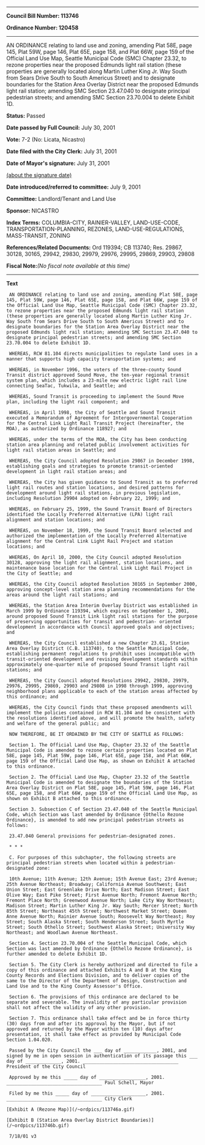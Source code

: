 

********

**Council Bill Number: 113746**
   
**Ordinance Number: 120458**
********

 AN ORDINANCE relating to land use and zoning, amending Plat 58E, page 145, Plat 59W, page 146, Plat 65E, page 158, and Plat 66W, page 159 of the Official Land Use Map, Seattle Municipal Code (SMC) Chapter 23.32, to rezone properties near the proposed Edmunds light rail station (these properties are generally located along Martin Luther King Jr. Way South from Sears Drive South to South Americus Street) and to designate boundaries for the Station Area Overlay District near the proposed Edmunds light rail station; amending SMC Section 23.47.040 to designate principal pedestrian streets; and amending SMC Section 23.70.004 to delete Exhibit 1D.

**Status:** Passed
   
**Date passed by Full Council:** July 30, 2001
   
**Vote:** 7-2 (No: Licata, Nicastro)
   
**Date filed with the City Clerk:** July 31, 2001
   
**Date of Mayor's signature:** July 31, 2001
   
[(about the signature date)](/~public/approvaldate.htm)
   
   
   
**Date introduced/referred to committee:** July 9, 2001
   
**Committee:** Landlord/Tenant and Land Use
   
**Sponsor:** NICASTRO
   
   
**Index Terms:** COLUMBIA-CITY, RAINIER-VALLEY, LAND-USE-CODE, TRANSPORTATION-PLANNING, REZONES, LAND-USE-REGULATIONS, MASS-TRANSIT, ZONING

**References/Related Documents:** Ord 119394; CB 113740; Res. 29867, 30128, 30165, 29942, 29830, 29979, 29976, 29995, 29869, 29903, 29808

**Fiscal Note:**_(No fiscal note available at this time)_

********

**Text**
   
```
 AN ORDINANCE relating to land use and zoning, amending Plat 58E, page 145, Plat 59W, page 146, Plat 65E, page 158, and Plat 66W, page 159 of the Official Land Use Map, Seattle Municipal Code (SMC) Chapter 23.32, to rezone properties near the proposed Edmunds light rail station (these properties are generally located along Martin Luther King Jr. Way South from Sears Drive South to South Americus Street) and to designate boundaries for the Station Area Overlay District near the proposed Edmunds light rail station; amending SMC Section 23.47.040 to designate principal pedestrian streets; and amending SMC Section 23.70.004 to delete Exhibit 1D.

 WHEREAS, RCW 81.104 directs municipalities to regulate land uses in a manner that supports high capacity transportation systems; and

 WHEREAS, in November 1996, the voters of the three-county Sound Transit district approved Sound Move, the ten-year regional transit system plan, which includes a 23-mile new electric light rail line connecting SeaTac, Tukwila, and Seattle; and

 WHEREAS, Sound Transit is proceeding to implement the Sound Move plan, including the light rail component; and

 WHEREAS, in April 1998, the City of Seattle and Sound Transit executed a Memorandum of Agreement for Intergovernmental Cooperation for the Central Link Light Rail Transit Project (hereinafter, the MOA), as authorized by Ordinance 118927; and

 WHEREAS, under the terms of the MOA, the City has been conducting station area planning and related public involvement activities for light rail station areas in Seattle; and

 WHEREAS, the City Council adopted Resolution 29867 in December 1998, establishing goals and strategies to promote transit-oriented development in light rail station areas; and

 WHEREAS, the City has given guidance to Sound Transit as to preferred light rail routes and station locations, and desired patterns for development around light rail stations, in previous legislation, including Resolution 29904 adopted on February 22, 1999; and

 WHEREAS, on February 25, 1999, the Sound Transit Board of Directors identified the Locally Preferred Alternative (LPA) light rail alignment and station locations; and

 WHEREAS, on November 18, 1999, the Sound Transit Board selected and authorized the implementation of the Locally Preferred Alternative alignment for the Central Link Light Rail Project and station locations; and

 WHEREAS, On April 10, 2000, the City Council adopted Resolution 30128, approving the light rail alignment, station locations, and maintenance base location for the Central Link Light Rail Project in the City of Seattle; and

 WHEREAS, the City Council adopted Resolution 30165 in September 2000, approving concept-level station area planning recommendations for the areas around the light rail stations; and

 WHEREAS, the Station Area Interim Overlay District was established in March 1999 by Ordinance 119394, which expires on September 1, 2001, around proposed Sound Transit Link light rail stations for the purpose of preserving opportunities for transit and pedestrian- oriented development in accordance with Council approved goals and objectives; and

 WHEREAS, the City Council established a new Chapter 23.61, Station Area Overlay District (C.B. 113740), to the Seattle Municipal Code, establishing permanent regulations to prohibit uses incompatible with transit-oriented development and revising development standards within approximately one-quarter mile of proposed Sound Transit light rail stations; and

 WHEREAS, the City Council adopted Resolutions 29942, 29830, 29979, 29976, 29995, 29869, 29903 and 29808 in 1998 through 1999, approving neighborhood plans applicable to each of the station areas affected by this ordinance; and

 WHEREAS, the City Council finds that these proposed amendments will implement the policies contained in RCW 81.104 and be consistent with the resolutions identified above, and will promote the health, safety and welfare of the general public; and

 NOW THEREFORE, BE IT ORDAINED BY THE CITY OF SEATTLE AS FOLLOWS:

 Section 1. The Official Land Use Map, Chapter 23.32 of the Seattle Municipal Code is amended to rezone certain properties located on Plat 58E, page 145, Plat 59W, page 146, Plat 65E, page 158, and Plat 66W, page 159 of the Official Land Use Map, as shown on Exhibit A attached to this ordinance.

 Section 2. The Official Land Use Map, Chapter 23.32 of the Seattle Municipal Code is amended to designate the boundaries of the Station Area Overlay District on Plat 58E, page 145, Plat 59W, page 146, Plat 65E, page 158, and Plat 66W, page 159 of the Official Land Use Map, as shown on Exhibit B attached to this ordinance.

 Section 3. Subsection C of Section 23.47.040 of the Seattle Municipal Code, which Section was last amended by Ordinance {Othello Rezone Ordinance}, is amended to add new principal pedestrian streets as follows:

 23.47.040 General provisions for pedestrian-designated zones.

 * * *

 C. For purposes of this subchapter, the following streets are principal pedestrian streets when located within a pedestrian- designated zone:

 10th Avenue; 11th Avenue; 12th Avenue; 15th Avenue East; 23rd Avenue; 25th Avenue Northeast; Broadway; California Avenue Southwest; East Union Street; East Greenlake Drive North; East Madison Street; East Olive Way; East Pike Street; First Avenue North; Fremont Avenue North; Fremont Place North; Greenwood Avenue North; Lake City Way Northeast; Madison Street; Martin Luther King Jr. Way South; Mercer Street; North 85th Street; Northeast 45th Street; Northwest Market Street; Queen Anne Avenue North; Rainier Avenue South; Roosevelt Way Northeast; Roy Street; South Alaska Street; South Henderson Street; South Myrtle Street; South Othello Street; Southwest Alaska Street; University Way Northeast; and Woodlawn Avenue Northeast.

 Section 4. Section 23.70.004 of the Seattle Municipal Code, which Section was last amended by Ordinance {Othello Rezone Ordinance}, is further amended to delete Exhibit 1D.

 Section 5. The City Clerk is hereby authorized and directed to file a copy of this ordinance and attached Exhibits A and B at the King County Records and Elections Division, and to deliver copies of the same to the Director of the Department of Design, Construction and Land Use and to the King County Assessor's Office.

 Section 6. The provisions of this ordinance are declared to be separate and severable. The invalidity of any particular provision shall not affect the validity of any other provision.

 Section 7. This ordinance shall take effect and be in force thirty (30) days from and after its approval by the Mayor, but if not approved and returned by the Mayor within ten (10) days after presentation, it shall take effect as provided by Municipal Code Section 1.04.020.

 Passed by the City Council the ___ day of ____________, 2001, and signed by me in open session in authentication of its passage this ___ day of _____________, 2001. ___________________________________ President of the City Council

 Approved by me this _____ day of _________________, 2001. ___________________________________ Paul Schell, Mayor

 Filed by me this _____ day of ____________________, 2001. ___________________________________ City Clerk

[Exhibit A (Rezone Map)](/~ordpics/113746a.gif)

[Exhibit B (Station Area Overlay District Boundaries)](/~ordpics/113746b.gif)

 7/18/01 v3

```
